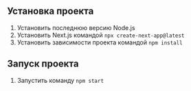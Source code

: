 ## Установка проекта
1. Установить последнюю версию Node.js
2. Установить Next.js командой `npx create-next-app@latest`
3. Установить зависимости проекта командой `npm install`

## Запуск проекта
1. Запустить команду `npm start`